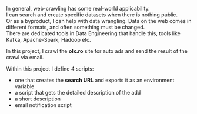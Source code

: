 In general, web-crawling has some real-world applicability.  
I can search and create specific datasets when there is nothing public.  
Or as a byproduct, I can help with data wrangling. Data on the web comes in different formats, and often something must be changed.   
There are dedicated tools in Data Engineering that handle this, tools like Kafka, Apache-Spark, Hadoop etc.  


In this project, I crawl the **olx.ro** site for auto ads and send the result of the crawl via email.  

Within this project I define 4 scripts:  
* one that creates the **search URL** and exports it as an environment variable  
* a script that gets the detailed description of the add  
* a short description  
* email notification script  

